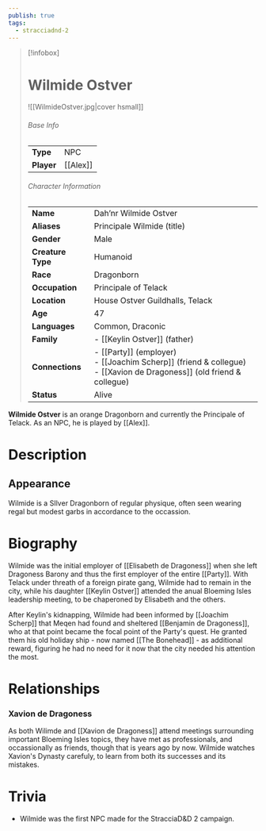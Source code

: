 ```yaml
---
publish: true
tags:
  - stracciadnd-2
---
```


> [!infobox]  
> # Wilmide Ostver
> ![[WilmideOstver.jpg|cover hsmall]]  
> ###### Base Info
> | | |  
> |---|---|  
> | **Type** | NPC |
> | **Player** | [[Alex]] |
> ###### Character Information  
> | | |  
> |---|---|  
> | **Name** | Dah’nr Wilmide Ostver |
> | **Aliases** | Principale Wilmide (title) |
> | **Gender** | Male | 
> | **Creature Type** | Humanoid |
> | **Race** | Dragonborn |  
> | **Occupation** | Principale of Telack |  
> | **Location** | House Ostver Guildhalls, Telack |
> | **Age** | 47 |
> | **Languages** | Common, Draconic |  
> | **Family** | - [[Keylin Ostver]] (father) |
> | **Connections** | - [[Party]] (employer)<br>- [[Joachim Scherp]] (friend & collegue)<br>- [[Xavion de Dragoness]] (old friend & collegue) |
> | **Status** | Alive |

**Wilmide Ostver** is an orange Dragonborn and currently the Principale of Telack. As an NPC, he is played by [[Alex]].
# Description
## Appearance
Wilmide is a SIlver Dragonborn of regular physique, often seen wearing regal but modest garbs in accordance to the occassion.
# Biography
Wilmide was the initial employer of [[Elisabeth de Dragoness]] when she left Dragoness Barony and thus the first employer of the entire [[Party]]. With Telack under threath of a foreign pirate gang, Wilmide had to remain in the city, while his daughter [[Keylin Ostver]] attended the anual Bloeming Isles leadership meeting, to be chaperoned by Elisabeth and the others.

After Keylin's kidnapping, Wilmide had been informed by [[Joachim Scherp]] that Meqen had found and sheltered [[Benjamin de Dragoness]], who at that point became the focal point of the Party's quest. He granted them his old holiday ship - now named [[The Bonehead]] - as additional reward, figuring he had no need for it now that the city needed his attention the most.  
# Relationships
### Xavion de Dragoness
As both Wilimde and [[Xavion de Dragoness]] attend meetings surrounding important Bloeming Isles topics, they have met as professionals, and occassionally as friends, though that is years ago by now. Wilmide watches Xavion's Dynasty carefuly, to learn from both its successes and its mistakes.
# Trivia
- Wilmide was the first NPC made for the StracciaD&D 2 campaign.